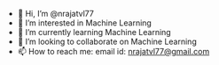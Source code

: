 - 👋 Hi, I’m @nrajatvl77
- 👀 I’m interested in Machine Learning
- 🌱 I’m currently learning Machine Learning
- 💞️ I’m looking to collaborate on Machine Learning
- 📫 How to reach me: email id: nrajatvl77@gmail.com

<!---
nrajatvl77/nrajatvl77 is a ✨ special ✨ repository because its `README.md` (this file) appears on your GitHub profile.
You can click the Preview link to take a look at your changes.
--->
